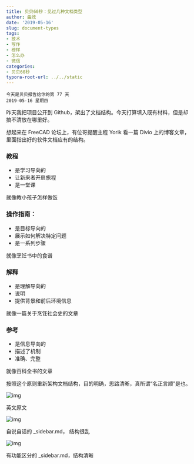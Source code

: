 ```yaml
---
title: 贝贝60秒：见过几种文档类型
author: 曲政
date: '2019-05-16'
slug: document-types
tags:
- 技术
- 写作
- 榜样
- 怎么办
- 微信
categories:
- 贝贝60秒
typora-root-url: ../../static
---
```


```
今天是贝贝报告给你的第 77 天
2019-05-16 星期四
```

昨天我把项目公开到 Github，架出了文档结构。今天打算填入既有材料，但是却搞不清放在哪里好。

想起来在 FreeCAD 论坛上，有位哥提醒主程 Yorik 看一篇 Divio 上的博客文章，里面指出好的软件文档应有的结构。



### 教程

-   是学习导向的
-   让新来者开启旅程
-   是一堂课

就像教小孩子怎样做饭

### 操作指南：

-   是目标导向的
-   展示如何解决特定问题
-   是一系列步骤

就像烹饪书中的食谱

### 解释

-   是理解导向的
-   说明
-   提供背景和前后环境信息

就像一篇关于烹饪社会史的文章

### 参考

-   是信息导向的
-   描述了机制
-   准确、完整

就像百科全书的文章



按照这个原则重新架构文档结构，目的明确，思路清晰，真所谓“名正言顺”是也。

![img](/images/2019-05-16-%E8%B4%9D%E8%B4%9D60%E7%A7%92%EF%BC%9A%E8%A7%81%E8%BF%87%E5%87%A0%E7%A7%8D%E6%96%87%E6%A1%A3%E7%B1%BB%E5%9E%8B/640-20200416121930404.jpeg)

英文原文

![img](/images/2019-05-16-%E8%B4%9D%E8%B4%9D60%E7%A7%92%EF%BC%9A%E8%A7%81%E8%BF%87%E5%87%A0%E7%A7%8D%E6%96%87%E6%A1%A3%E7%B1%BB%E5%9E%8B/640-20200416121930419.jpeg)

自说自话的 _sidebar.md， 结构很乱

![img](/images/2019-05-16-%E8%B4%9D%E8%B4%9D60%E7%A7%92%EF%BC%9A%E8%A7%81%E8%BF%87%E5%87%A0%E7%A7%8D%E6%96%87%E6%A1%A3%E7%B1%BB%E5%9E%8B/640-20200416121930427.jpeg)

有功能区分的 _sidebar.md，结构清晰